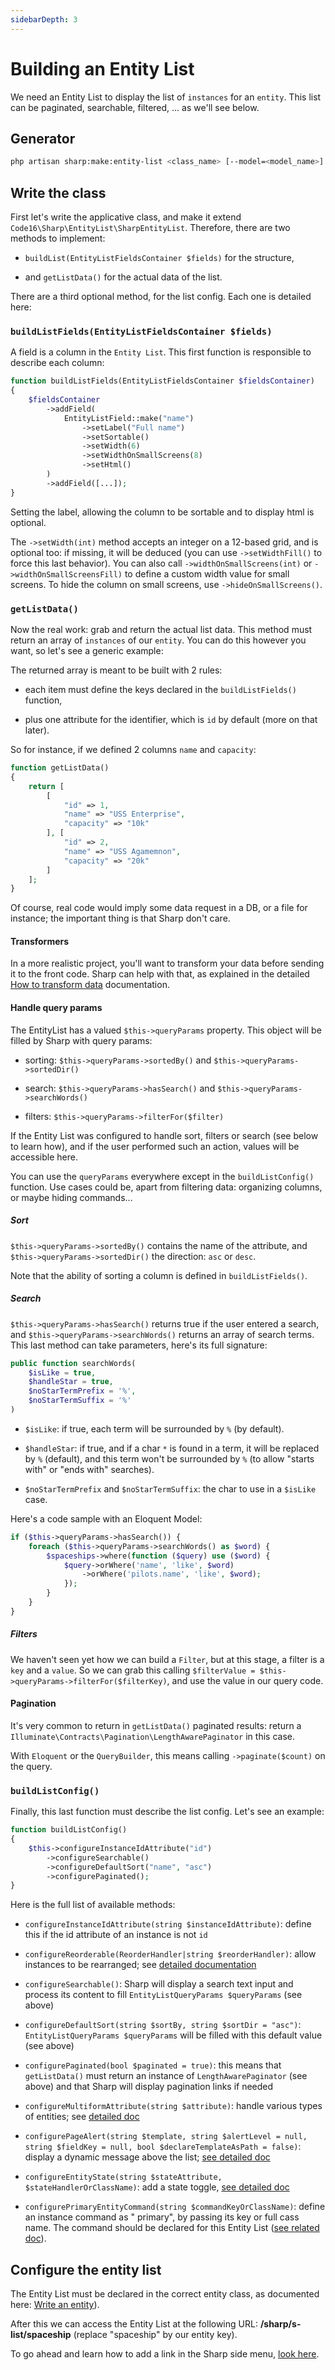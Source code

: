 ```yaml
---
sidebarDepth: 3
---
```


# Building an Entity List

We need an Entity List to display the list of `instances` for an `entity`. This list can be paginated, searchable, filtered, ... as we'll see below.

## Generator

```bash
php artisan sharp:make:entity-list <class_name> [--model=<model_name>]
```

## Write the class

First let's write the applicative class, and make it extend `Code16\Sharp\EntityList\SharpEntityList`. Therefore, there are two methods to implement:

- `buildList(EntityListFieldsContainer $fields)` for the structure,

- and `getListData()` for the actual data of the list.

There are a third optional method, for the list config. Each one is detailed here:

### `buildListFields(EntityListFieldsContainer $fields)`

A field is a column in the `Entity List`. This first function is responsible to describe each column:

```php
function buildListFields(EntityListFieldsContainer $fieldsContainer)
{
    $fieldsContainer
        ->addField(
            EntityListField::make("name")
                ->setLabel("Full name")
                ->setSortable()
                ->setWidth(6)
                ->setWidthOnSmallScreens(8)
                ->setHtml()
        )
        ->addField([...]);
}
```

Setting the label, allowing the column to be sortable and to display html is optional.

The `->setWidth(int)` method accepts an integer on a 12-based grid, and is optional too: if missing, it will be deduced (you can use `->setWidthFill()` to force this last behavior).
You can also call `->widthOnSmallScreens(int)` or `->widthOnSmallScreensFill)` to define a custom width value for small screens. To hide the column on small screens, use `->hideOnSmallScreens()`.

### `getListData()`

Now the real work: grab and return the actual list data. This method must return an array of `instances` of our `entity`. You can do this however you want, so let's see a generic example:

The returned array is meant to be built with 2 rules:

- each item must define the keys declared in the `buildListFields()` function,

- plus one attribute for the identifier, which is `id` by default (more on that later).

So for instance, if we defined 2 columns `name` and `capacity`:

```php
function getListData()
{
    return [
        [
            "id" => 1,
            "name" => "USS Enterprise",
            "capacity" => "10k"
        ], [
            "id" => 2,
            "name" => "USS Agamemnon",
            "capacity" => "20k"
        ]
    ];
}
```

Of course, real code would imply some data request in a DB, or a file for instance; the important thing is that Sharp don't care.


#### Transformers

In a more realistic project, you'll want to transform your data before sending it to the front code. Sharp can help with that, as explained in the detailed [How to transform data](how-to-transform-data.md) documentation.

#### Handle query params

The EntityList has a valued `$this->queryParams` property. This object will be filled by Sharp with query params:

- sorting: `$this->queryParams->sortedBy()` and `$this->queryParams->sortedDir()`

- search: `$this->queryParams->hasSearch()` and `$this->queryParams->searchWords()`

- filters: `$this->queryParams->filterFor($filter)`

If the Entity List was configured to handle sort, filters or search (see below to learn how), and if the user performed such an action, values will be accessible here.

You can use the `queryParams` everywhere except in the `buildListConfig()` function. Use cases could be, apart from filtering data: organizing columns, or maybe hiding commands...

##### Sort

`$this->queryParams->sortedBy()` contains the name of the attribute, and `$this->queryParams->sortedDir()` the direction: `asc` or `desc`.

Note that the ability of sorting a column is defined in `buildListFields()`.

##### Search

`$this->queryParams->hasSearch()` returns true if the user entered a search, and `$this->queryParams->searchWords()` returns an array of search terms. This last method can take parameters, here's its full signature:

```php
public function searchWords(
    $isLike = true,
    $handleStar = true,
    $noStarTermPrefix = '%',
    $noStarTermSuffix = '%'
)
```

- `$isLike`: if true, each term will be surrounded by `%` (by default).

- `$handleStar`: if true, and if a char `*` is found in a term, it will be replaced by `%` (default), and this term won't be surrounded by `%` (to allow "starts with" or "ends with" searches).

- `$noStarTermPrefix` and `$noStarTermSuffix`: the char to use in a `$isLike` case.

Here's a code sample with an Eloquent Model:

```php
if ($this->queryParams->hasSearch()) {
    foreach ($this->queryParams->searchWords() as $word) {
        $spaceships->where(function ($query) use ($word) {
            $query->orWhere('name', 'like', $word)
                ->orWhere('pilots.name', 'like', $word);
            });
        }
    }
}
```

##### Filters

We haven't seen yet how we can build a `Filter`, but at this stage, a filter is a `key` and a `value`. So we can grab this calling `$filterValue = $this->queryParams->filterFor($filterKey)`, and use the value in our query code.

#### Pagination

It's very common to return in `getListData()` paginated results:  return a `Illuminate\Contracts\Pagination\LengthAwarePaginator` in this case.

With `Eloquent` or the `QueryBuilder`, this means calling `->paginate($count)` on the query.

### `buildListConfig()`

Finally, this last function must describe the list config. Let's see an example:

```php
function buildListConfig()
{
    $this->configureInstanceIdAttribute("id")
        ->configureSearchable()
        ->configureDefaultSort("name", "asc")
        ->configurePaginated();
}
```

Here is the full list of available methods:

- `configureInstanceIdAttribute(string $instanceIdAttribute)`: define this if the id attribute of an instance is
  not `id`

- `configureReorderable(ReorderHandler|string $reorderHandler)`: allow instances to be rearranged;
  see [detailed documentation](reordering-instances.md)

- `configureSearchable()`: Sharp will display a search text input and process its content to
  fill `EntityListQueryParams $queryParams` (see above)

- `configureDefaultSort(string $sortBy, string $sortDir = "asc")`: `EntityListQueryParams $queryParams` will be filled
  with this default value (see above)

- `configurePaginated(bool $paginated = true)`: this means that `getListData()` must return an instance
  of `LengthAwarePaginator` (see above) and that Sharp will display pagination links if needed

- `configureMultiformAttribute(string $attribute)`: handle various types of entities; see [detailed doc](multiforms.md)

- `configurePageAlert(string $template, string $alertLevel = null, string $fieldKey = null, bool $declareTemplateAsPath = false)`:
  display a dynamic message above the list; [see detailed doc](page-alerts.md)

- `configureEntityState(string $stateAttribute, $stateHandlerOrClassName)`: add a state
  toggle, [see detailed doc](entity-states.md)

- `configurePrimaryEntityCommand(string $commandKeyOrClassName)`: define an instance command as "
  primary", by passing its key or full cass name. The command should be declared for this Entity
  List ([see related doc](commands.md)).

## Configure the entity list

The Entity List must be declared in the correct entity class, as documented here: [Write an entity](entity-class.md)).

After this we can access the Entity List at the following URL:
**/sharp/s-list/spaceship** (replace "spaceship" by our entity key).

To go ahead and learn how to add a link in the Sharp side menu, [look here](building-menu.md).
